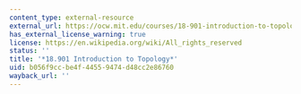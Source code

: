 ```yaml
---
content_type: external-resource
external_url: https://ocw.mit.edu/courses/18-901-introduction-to-topology-fall-2004/
has_external_license_warning: true
license: https://en.wikipedia.org/wiki/All_rights_reserved
status: ''
title: '*18.901 Introduction to Topology*'
uid: b056f9cc-be4f-4455-9474-d48cc2e86760
wayback_url: ''
---
```

